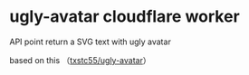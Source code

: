 # ugly-avatar cloudflare worker

API point return a SVG text with ugly avatar

based on this （[txstc55/ugly-avatar](https://github.com/txstc55/ugly-avatar)）
